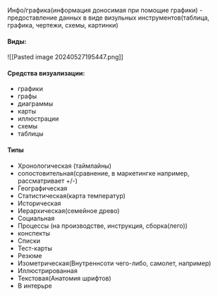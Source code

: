 Инфо/графика(информация доносимая при помощие графики) - предоставление данных в виде визульных инструментов(таблица, графика, чертежи, схемы, картинки)


#### Виды:

![[Pasted image 20240527195447.png]]

#### Средства визуализации:
- графики
- графы
- диаграммы
- карты
- иллюстрации
- схемы
- таблицы


#### Типы
- Хронологическая (таймлайны)
- сопостовительная(сравнение, в маркетингке например, рассматривает +/-)
- Географическая
- Статистическая(карта температур)
- Историческая
- Иерархическая(семейное древо)
- Социальная
- Процессы (на производстве, инструкция, сборка(лего))
- конспекты
- Списки
- Тест-карты
- Резюме
- Изометрическая(Внутреннсоти чего-либо, самолет, например)
- Иллюстрированная
- Текстовая(Анатомия шрифтов)
- В интерьре
